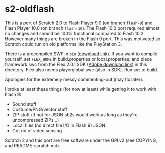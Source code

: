 # s2-oldflash

This is a port of Scratch 2.0 to Flash Player 9.0 (on branch `flash-9`) and
Flash Player 10.0 (on branch `flash-10`).  The Flash 10.0 port required almost
no changes and should be 100% functional compared to Flash 10.2.  However many
things are broken in the Flash 9 port.  This was motivated so Scratch could run
on old platforms like the PlayStation 3.

There is a precompiled SWF in `bin`
([download
link](https://github.com/jeandrek/s2-oldflash/raw/flash-9/bin/s2-flash9.swf)).  If you want to compile yourself, set `FLEX_HOME` in build.properties or
local.properties, and place framework.swc from the Flex 2.0.1 SDK
([Adobe download link](https://helpx.adobe.com/x-productkb/multi/flex-2-0-1-hotfix.html))
in this directory.  Flex also needs playerglobal.swc (also in SDK).  Run `ant`
to build.

Apologies for the extremely messy commenting-out (may fix later).

I broke at least these things (for now at least) while getting it to work with Flash 9:

* Sound stuff
* Costume/PNG/vector stuff
* ZIP stuff (if not for JSON sb2s would work as long as they're uncompressed ZIPs…)
* Local files (no direct file I/O in Flash 9)
JSON
* Got rid of video sensing

Scratch 2 and this port are free software under the GPLv2 (see COPYING, and
README-scratch.md).